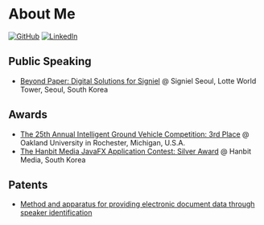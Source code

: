 # About Me

[![GitHub](https://img.shields.io/badge/GitHub-%40madEffort-239a3b.svg)](https://github.com/madEffort)
[![LinkedIn](https://img.shields.io/badge/Linked-in-0e76a8.svg)](https://www.linkedin.com/in/madeffort/)

## Public Speaking

* [Beyond Paper: Digital Solutions for Signiel](/assets/signiel_speaking.gif) @ Signiel Seoul, Lotte World Tower, Seoul, South Korea

## Awards

* [The 25th Annual Intelligent Ground Vehicle Competition: 3rd Place](http://www.igvc.org/design/2017/2.pdf) @ Oakland University in Rochester, Michigan, U.S.A.
* [The Hanbit Media JavaFX Application Contest: Silver Award](https://cafe.naver.com/thisisjava/7520) @ Hanbit Media, South Korea

## Patents

* [Method and apparatus for providing electronic document data through speaker identification](https://patents.google.com/patent/KR102280453B1/en)
  
